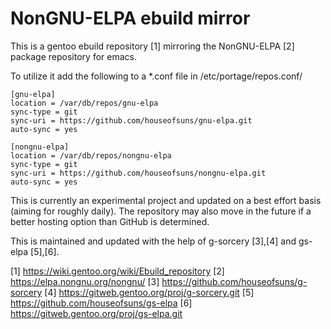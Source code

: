 # NonGNU-ELPA ebuild mirror

This is a gentoo ebuild repository [1] mirroring the NonGNU-ELPA [2]
package repository for emacs.

To utilize it add the following to a *.conf file in
/etc/portage/repos.conf/

```
[gnu-elpa]
location = /var/db/repos/gnu-elpa
sync-type = git
sync-uri = https://github.com/houseofsuns/gnu-elpa.git
auto-sync = yes

[nongnu-elpa]
location = /var/db/repos/nongnu-elpa
sync-type = git
sync-uri = https://github.com/houseofsuns/nongnu-elpa.git
auto-sync = yes
```

This is currently an experimental project and updated on a best effort
basis (aiming for roughly daily). The repository may also move in the
future if a better hosting option than GitHub is determined.

This is maintained and updated with the help of g-sorcery [3],[4] and
gs-elpa [5],[6].

[1] https://wiki.gentoo.org/wiki/Ebuild_repository
[2] https://elpa.nongnu.org/nongnu/
[3] https://github.com/houseofsuns/g-sorcery
[4] https://gitweb.gentoo.org/proj/g-sorcery.git
[5] https://github.com/houseofsuns/gs-elpa
[6] https://gitweb.gentoo.org/proj/gs-elpa.git
